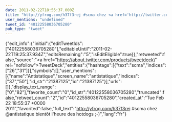 ```yaml
---
date: 2011-02-22T18:55:37.000Z
title: "http://yfrog.com/h37f3rej #scma chez <a href='http://twitter.com/antistatique'>@antistatique</a> bientôt l'heure des hotdogs ;-)″"
user_mentions: "undefined"
tweet_id: "40122558036705280"
pub_type: "tweet"
---
```

{"edit_info":{"initial":{"editTweetIds":["40122558036705280"],"editableUntil":"2011-02-22T19:25:37.934Z","editsRemaining":"5","isEditEligible":true}},"retweeted":false,"source":"<a href=\"https://about.twitter.com/products/tweetdeck\" rel=\"nofollow\">TweetDeck</a>","entities":{"hashtags":[{"text":"scma","indices":["26","31"]}],"symbols":[],"user_mentions":[{"name":"Antistatique","screen_name":"antistatique","indices":["37","50"],"id_str":"21387125","id":"21387125"}],"urls":[]},"display_text_range":["0","82"],"favorite_count":"0","id_str":"40122558036705280","truncated":false,"retweet_count":"2","id":"40122558036705280","created_at":"Tue Feb 22 18:55:37 +0000 2011","favorited":false,"full_text":"http://yfrog.com/h37f3rej #scma chez @antistatique bientôt l'heure des hotdogs ;-)","lang":"fr"}
